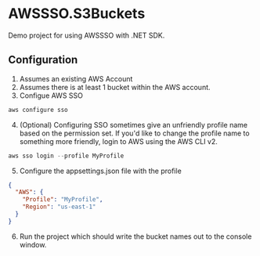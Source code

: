 # AWSSSO.S3Buckets

Demo project for using AWSSSO with .NET SDK.

## Configuration
1. Assumes an existing AWS Account
2. Assumes there is at least 1 bucket within the AWS account.
3. Configue AWS SSO

```powershell
aws configure sso
```

4. (Optional) Configuring SSO sometimes give an unfriendly profile name based on the permission set.  If you'd like to change the profile name to something more friendly, login to AWS using the AWS CLI v2.

```powershell
aws sso login --profile MyProfile
```

5. Configure the appsettings.json file with the profile

```json
{
  "AWS": {
    "Profile": "MyProfile",
    "Region": "us-east-1"
  }
}
```

6. Run the project which should write the bucket names out to the console window.